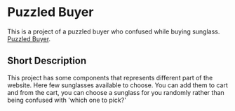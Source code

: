 # Puzzled Buyer

This is a project of a puzzled buyer who confused while buying sunglass. [Puzzled Buyer](https://puzzled-buyer-kabir.netlify.app/).

## Short Description

This project has some components that represents different part of the website. Here few sunglasses available to choose. You can add them to cart and from the cart, you can choose a sunglass for you randomly rather than being confused with 'which one to pick?'